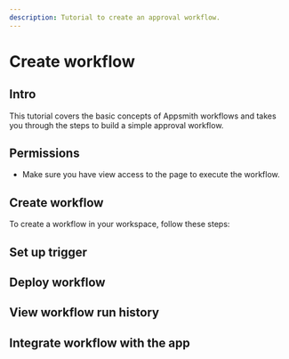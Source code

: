 ```yaml
---
description: Tutorial to create an approval workflow.
---
```


# Create workflow

## Intro
This tutorial covers the basic concepts of Appsmith workflows and takes you through the steps to build a simple approval workflow.


## Permissions
- Make sure you have view access to the page to execute the workflow.

## Create workflow
To create a workflow in your workspace, follow these steps:
## Set up trigger
## Deploy workflow
## View workflow run history
## Integrate workflow with the app